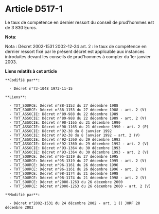 # Article D517-1

Le taux de compétence en dernier ressort du conseil de prud'hommes est de 3 830 Euros.

**Nota:**

Nota : Décret 2002-1531 2002-12-24 art. 2 : le taux de compétence en dernier ressort fixé par le présent décret est
applicable aux instances introduites devant les conseils de prud'hommes à compter du 1er janvier 2003.

**Liens relatifs à cet article**

	**Codifié par**:

	  - Décret n°73-1048 1973-11-15

	**Liens**:

	  - TXT_SOURCE: Décret n°88-1153 du 27 décembre 1988
	  - TXT_SOURCE: Décret n°88-1153 du 27 décembre 1988 - art. 2 (V)
	  - TXT_ASSOCIE: Décret n°89-988 du 22 décembre 1989
	  - TXT_ASSOCIE: Décret n°89-988 du 22 décembre 1989 - art. 2 (V)
	  - TXT_ASSOCIE: Décret n°90-1165 du 21 décembre 1990
	  - TXT_ASSOCIE: Décret n°90-1165 du 21 décembre 1990 - art. 2 (P)
	  - TXT_ASSOCIE: Décret n°92-38 du 8 janvier 1992
	  - TXT_ASSOCIE: Décret n°92-38 du 8 janvier 1992 - art. 2 (V)
	  - TXT_ASSOCIE: Décret n°92-1360 du 29 décembre 1992
	  - TXT_ASSOCIE: Décret n°92-1360 du 29 décembre 1992 - art. 2 (V)
	  - TXT_ASSOCIE: Décret n°93-1364 du 30 décembre 1993
	  - TXT_ASSOCIE: Décret n°93-1364 du 30 décembre 1993 - art. 2 (V)
	  - TXT_SOURCE: Décret n°95-1319 du 27 décembre 1995
	  - TXT_SOURCE: Décret n°95-1319 du 27 décembre 1995 - art. 2 (V)
	  - TXT_SOURCE: Décret n°96-1161 du 26 décembre 1996
	  - TXT_SOURCE: Décret n°96-1161 du 26 décembre 1996 - art. 2 (V)
	  - TXT_SOURCE: Décret n°98-1174 du 21 décembre 1998
	  - TXT_SOURCE: Décret n°98-1174 du 21 décembre 1998 - art. 2 (V)
	  - TXT_SOURCE: Décret n°2000-1263 du 26 décembre 2000
	  - TXT_SOURCE: Décret n°2000-1263 du 26 décembre 2000 - art. 2 (V)

	**Modifié par**:

	  - Décret n°2002-1531 du 24 décembre 2002 - art. 1 () JORF 28 décembre 2002

